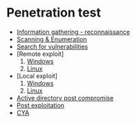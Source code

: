 # Penetration test

- [Information gathering - reconnaissance](information_gathering_and_reconnaissance.md)
- [Scanning & Enumeration](scanning_and_enumeration)
- [Search for vulnerabilities](search_vulnerabilities)
- [Remote exploit]
	1. [Windows](remote_exploit_windows)
	2. [Linux](remote_exploit_linux)
- [Local exploit]
	1. [Windows](local_exploit_windows)
	2. [Linux](local_explit_linux)
- [Active directory post compromise](active_directory_post_compromise)
- [Post exploitation](post_exploitation)
- [CYA](cover_yor_ass)
